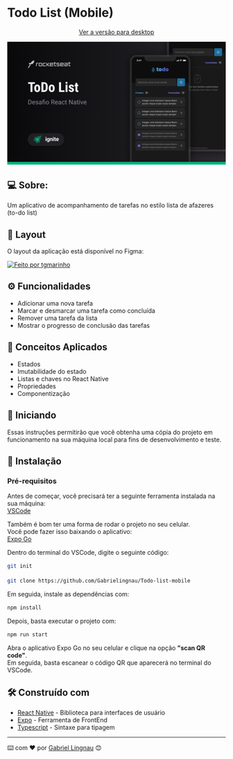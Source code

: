 # Todo List (Mobile)

<p align="center">
  <p align="center"><a href="https://github.com/Gabrielingnau/Todo-list">Ver a versão para desktop</a></p>
</p>

<p align="center">
  <img width="800" src="./assets/images/Cover.png">
</p>

## 💻 Sobre:

Um aplicativo de acompanhamento de tarefas no estilo lista de afazeres (to-do list)

## 🎨 Layout

O layout da aplicação está disponível no Figma:

<a href="https://www.figma.com/file/By8bEIEPXvUkptna6Iv8hm/ToDo-List-%E2%80%A2-Desafio-React-Native-(Copy)?node-id=0%3A1&mode=dev">
  <img alt="Feito por tgmarinho" src="https://img.shields.io/badge/Acessar%20Layout%20-Figma-%2304D361">
</a>

## ⚙️ Funcionalidades

- Adicionar uma nova tarefa  
- Marcar e desmarcar uma tarefa como concluída  
- Remover uma tarefa da lista  
- Mostrar o progresso de conclusão das tarefas  

## 🧩 Conceitos Aplicados

- Estados  
- Imutabilidade do estado  
- Listas e chaves no React Native  
- Propriedades  
- Componentização  

## 🚀 Iniciando

Essas instruções permitirão que você obtenha uma cópia do projeto em funcionamento na sua máquina local para fins de desenvolvimento e teste.

## 🔧 Instalação

### Pré-requisitos

Antes de começar, você precisará ter a seguinte ferramenta instalada na sua máquina:  
[VSCode](https://code.visualstudio.com/)  

Também é bom ter uma forma de rodar o projeto no seu celular.  
Você pode fazer isso baixando o aplicativo:  
[Expo Go](https://expo.dev/expo-go)  

Dentro do terminal do VSCode, digite o seguinte código:

```bash
git init

git clone https://github.com/Gabrielingnau/Todo-list-mobile
```
Em seguida, instale as dependências com:

```bash
npm install
```
Depois, basta executar o projeto com:

```bash
npm run start
```

Abra o aplicativo Expo Go no seu celular e clique na opção **"scan QR code"**.  
Em seguida, basta escanear o código QR que aparecerá no terminal do VSCode.

## 🛠️ Construído com

* [React Native](https://reactnative.dev/) - Biblioteca para interfaces de usuário  
* [Expo](https://expo.dev/) - Ferramenta de FrontEnd  
* [Typescript](https://www.typescriptlang.org/) - Sintaxe para tipagem  

---

⌨️ com ❤️ por [Gabriel Lingnau](https://github.com/Gabrielingnau) 😊
